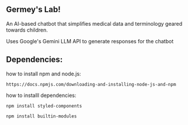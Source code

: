 ## Germey's Lab!
An AI-based chatbot that simplifies medical data and terminology geared towards children.

Uses Google's Gemini LLM API to generate responses for the chatbot

## Dependencies:

how to install npm and node.js:

```https://docs.npmjs.com/downloading-and-installing-node-js-and-npm```

how to installl dependencies:

```npm install styled-components```

```npm install builtin-modules```
